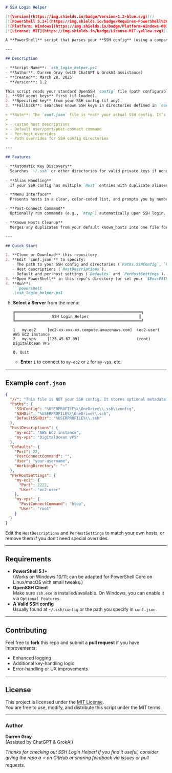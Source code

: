 ```markdown
# SSH Login Helper

[![Version](https://img.shields.io/badge/Version-1.2-blue.svg)]()
[![PowerShell 5.1+](https://img.shields.io/badge/Requires-PowerShell%205.1%2B-blue.svg)]()
[![Platform: Windows](https://img.shields.io/badge/Platform-Windows-0078D6.svg)]()
[![License: MIT](https://img.shields.io/badge/License-MIT-yellow.svg)](LICENSE)

A **PowerShell** script that parses your **SSH config** (using a companion `conf.json`) to provide a quick interactive menu for connecting to remote hosts.

---

## Description

- **Script Name**: `ssh_login_helper.ps1`
- **Author**: Darren Gray (with ChatGPT & GrokAI assistance)
- **Created**: March 28, 2025
- **Version**: 1.2  

This script reads your standard OpenSSH `config` file (path configurable in `conf.json`) and displays an interactive menu of your hosts. It then tries to connect using:
1. **SSH agent keys** first (if loaded).
2. **Specified key** from your SSH config (if any).
3. **Fallback**: searches known SSH keys in directories defined in `conf.json`.

> **Note**: The `conf.json` file is *not* your actual SSH config. It’s an additional metadata/settings file containing:
>
> - Custom host descriptions
> - Default user/port/post-connect command
> - Per-host overrides
> - Path overrides for SSH config directories

---

## Features

- **Automatic Key Discovery**  
  Searches `~/.ssh` or other directories for valid private keys if none is specified in the config.
  
- **Alias Handling**  
  If your SSH config has multiple `Host` entries with duplicate aliases, it suffixes them with `(#N - hostname)` to differentiate.

- **Menu Interface**  
  Presents hosts in a clear, color-coded list, and prompts you by number.

- **Post-Connect Command**  
  Optionally run commands (e.g., `htop`) automatically upon SSH login.

- **Known Hosts Cleanup**  
  Merges any duplicates from your default known_hosts into one file for convenience.

---

## Quick Start

1. **Clone or Download** this repository.
2. **Edit `conf.json`** to specify:
   - The path to your SSH config and directories (`Paths.SSHConfig`, `Paths.SSHDir`, `Paths.DefaultSSHDir`).
   - Host descriptions (`HostDescriptions`).
   - Default and per-host settings (`Defaults` and `PerHostSettings`).
3. **Open PowerShell** in this repo’s directory (or set your `$Env:PATH` to include this folder).
4. **Run**:
   ```powershell
   .\ssh_login_helper.ps1
   ```
5. **Select a Server** from the menu:
   ```plaintext
   ╔═══════════════════════════════════════════════════════╗
   ║                SSH Login Helper                      ║
   ╚═══════════════════════════════════════════════════════╝

   1   my-ec2     [ec2-xx-xxx-xx.compute.amazonaws.com]  (ec2-user)  AWS EC2 instance
   2   my-vps     [123.45.67.89]                         (root)      DigitalOcean VPS

   Q. Quit
   ```

   - **Enter** `1` to connect to `my-ec2` or `2` for `my-vps`, etc.

---

## Example `conf.json`

```json
{
  "//": "This file is NOT your SSH config. It stores optional metadata & launch settings for the SSH Login Helper.",
  "Paths": {
    "SSHConfig": "%USERPROFILE%\\OneDrive\\.ssh\\config",
    "SSHDir": "%USERPROFILE%\\OneDrive\\.ssh",
    "DefaultSSHDir": "%USERPROFILE%\\.ssh"
  },
  "HostDescriptions": {
    "my-ec2": "AWS EC2 instance",
    "my-vps": "DigitalOcean VPS"
  },
  "Defaults": {
    "Port": 22,
    "PostConnectCommand": "",
    "User": "your-username",
    "WorkingDirectory": "~"
  },
  "PerHostSettings": {
    "my-ec2": {
      "Port": 2222,
      "User": "ec2-user"
    },
    "my-vps": {
      "PostConnectCommand": "htop",
      "User": "root"
    }
  }
}
```

Edit the `HostDescriptions` and `PerHostSettings` to match your own hosts, or remove them if you don’t need special overrides.

---

## Requirements

- **PowerShell 5.1+**  
  (Works on Windows 10/11; can be adapted for PowerShell Core on Linux/macOS with small tweaks.)
- **OpenSSH Client**  
  Make sure `ssh.exe` is installed/available. On Windows, you can enable it via `Optional Features`.
- **A Valid SSH config**  
  Usually found at `~/.ssh/config` or the path you specify in `conf.json`.

---

## Contributing

Feel free to **fork** this repo and submit a **pull request** if you have improvements:
- Enhanced logging
- Additional key-handling logic
- Error-handling or UX improvements

---

## License

This project is licensed under the [MIT License](LICENSE).  
You are free to use, modify, and distribute this script under the MIT terms.

---

### Author

**Darren Gray**  
(Assisted by ChatGPT & GrokAI)

*Thanks for checking out SSH Login Helper! If you find it useful, consider giving the repo a ⭐ on GitHub or sharing feedback via issues or pull requests.*
```